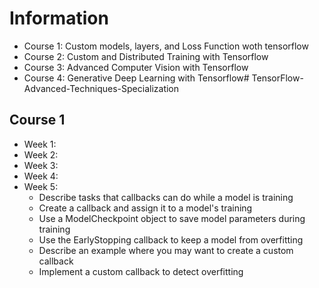# Information
  + Course 1: Custom models, layers, and Loss Function woth tensorflow
  + Course 2: Custom and Distributed Training with Tensorflow
  + Course 3: Advanced Computer Vision with Tensorflow
  + Course 4: Generative Deep Learning with Tensorflow# TensorFlow-Advanced-Techniques-Specialization
## **Course 1** 
  + Week 1:
  + Week 2:
  + Week 3:
  + Week 4:
  + Week 5:
    + Describe tasks that callbacks can do while a model is training
    + Create a callback and assign it to a model's training
    + Use a ModelCheckpoint object to save model parameters during training
    + Use the EarlyStopping callback to keep a model from overfitting
    + Describe an example where you may want to create a custom callback
    + Implement a custom callback to detect overfitting
    
